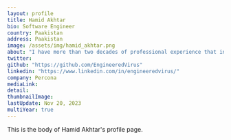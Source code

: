 ```yaml
---
layout: profile
title: Hamid Akhtar
bio: Software Engineer
country: Paakistan
address: Paakistan
image: /assets/img/hamid_akhtar.png
about: "I have more than two decades of professional experience that includes high quality application development, design robust application architectures, devops, and team management. I know a bit about software development, software estimation strategies, requirement elicitation, process definitions and software development. C/C++ and PostgreSQL is something I'm really passionate about."
twitter:
github: "https://github.com/EngineeredVirus"
linkedin: "https://www.linkedin.com/in/engineeredvirus/"
company: Percona
mediaLink:
detail: 
thumbnailImage:
lastUpdate: Nov 20, 2023
multiYear: true
---
```


This is the body of Hamid Akhtar's profile page.
